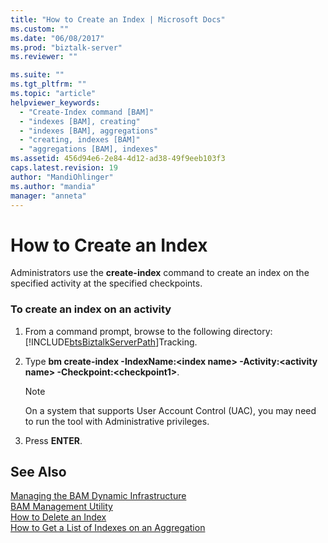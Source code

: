 ```yaml
---
title: "How to Create an Index | Microsoft Docs"
ms.custom: ""
ms.date: "06/08/2017"
ms.prod: "biztalk-server"
ms.reviewer: ""

ms.suite: ""
ms.tgt_pltfrm: ""
ms.topic: "article"
helpviewer_keywords: 
  - "Create-Index command [BAM]"
  - "indexes [BAM], creating"
  - "indexes [BAM], aggregations"
  - "creating, indexes [BAM]"
  - "aggregations [BAM], indexes"
ms.assetid: 456d94e6-2e84-4d12-ad38-49f9eeb103f3
caps.latest.revision: 19
author: "MandiOhlinger"
ms.author: "mandia"
manager: "anneta"
---
```

# How to Create an Index
Administrators use the **create-index** command to create an index on the specified activity at the specified checkpoints.  
  
### To create an index on an activity  
  
1. From a command prompt, browse to the following directory: [!INCLUDE[btsBiztalkServerPath](../includes/btsbiztalkserverpath-md.md)]Tracking.  
  
2. Type **bm create-index -IndexName:\<index name\> -Activity:\<activity name\> -Checkpoint:\<checkpoint1\>**.  
  
   > [!NOTE]
   >  On a system that supports User Account Control (UAC), you may need to run the tool with Administrative privileges.  
  
3. Press **ENTER**.  
  
## See Also  
 [Managing the BAM Dynamic Infrastructure](../core/managing-the-bam-dynamic-infrastructure.md)   
 [BAM Management Utility](../core/bam-management-utility.md)   
 [How to Delete an Index](../core/how-to-delete-an-index.md)   
 [How to Get a List of Indexes on an Aggregation](../core/how-to-get-a-list-of-indexes-on-an-aggregation.md)